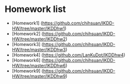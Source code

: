 Homework list
=======

- [Homework1] (https://github.com/chihsuan/IKDD-HW/tree/master/IKDDhw1)
- [Homework2] (https://github.com/chihsuan/IKDD-HW/tree/master/IKDDhw2)
- [Homework3] (https://github.com/chihsuan/IKDD-HW/tree/master/IKDDhw3)
- [Homework4] (https://github.com/LanKuDot/IKDDhw4)
- [Homework6] (https://github.com/chihsuan/IKDD-HW/tree/master/IKDDhw6)
- [Homework9] (https://github.com/chihsuan/IKDD-HW/tree/master/IKDDhw9)
